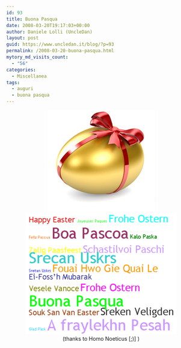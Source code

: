 ```yaml
---
id: 93
title: Buona Pasqua
date: 2008-03-20T19:17:03+00:00
author: Daniele Lolli (UncleDan)
layout: post
guid: https://www.uncledan.it/blog/?p=93
permalink: /2008-03-20-buona-pasqua.html
mytory_md_visits_count:
  - "56"
categories:
  - Miscellanea
tags:
  - auguri
  - buona pasqua
---
```

<p style="text-align: center;">
  <img src="/wp-content/uploads/2008/03/easter_egg_284x271.jpg" alt="" border="0" /><br /> <img title="Buona Pasqua!" src="/wp-content/uploads/2008/03/buonapasqua1.png" alt="Buona Pasqua!" border="0" /><br /> (thanks to Homo Noeticus [;)] )
</p>
